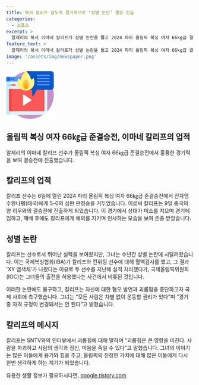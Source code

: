```yaml
---
title: 복서 칼리프 압도적 경기력으로 ‘성별 논란’ 결승 진출
categories:
  - 스포츠
excerpt: >
  알제리의 복서 이마네 칼리프가 성별 논란을 뚫고 2024 파리 올림픽 복싱 여자 66kg급 결승에 진출했다. 칼리프는 결승 진출을 확정 짓고 승리의 기쁨을 춤추며 표현했으며, 상대인 태국의 선수에도 존중을 보였다. 국제복싱협회가 여성으로 부적합 판정을 내린 이유에도 불구하고 IOC는 칼리프와 린위팅의 출전을 허용했다. 칼리프는 국제사회에 자신에 대한 혐오 발언과 괴롭힘을 중단해달라고 촉구하는 메시지를 전달하며 괴롭힘이 인간에게 미치는 영향을 강조했다.
feature_text: >
  알제리의 복서 이마네 칼리프가 성별 논란을 뚫고 2024 파리 올림픽 복싱 여자 66kg급 결승에 진출했다. 칼리프는 결승 진출을 확정 짓고 승리의 기쁨을 춤추며 표현했으며, 상대인 태국의 선수에도 존중을 보였다. 국제복싱협회가 여성으로 부적합 판정을 내린 이유에도 불구하고 IOC는 칼리프와 린위팅의 출전을 허용했다. 칼리프는 국제사회에 자신에 대한 혐오 발언과 괴롭힘을 중단해달라고 촉구하는 메시지를 전달하며 괴롭힘이 인간에게 미치는 영향을 강조했다.
image: '/assets/img/newspaper.png'
---
```


<p><img src="/assets/img/news.png" alt="rentncar 속보" /></p>

<h2>올림픽 복싱 여자 66㎏급 준결승전, 이마네 칼리프의 업적</h2>

<p data-ke-size="size16">알제리의 이마네 칼리프 선수가 올림픽 복싱 여자 66㎏급 준결승전에서 훌륭한 경기력을 보여 결승전에 진출했습니다.</p>

<h2>칼리프의 업적</h2>

<p data-ke-size="size16">칼리프 선수는 6일에 열린 2024 파리 올림픽 복싱 여자 66㎏급 준결승전에서 잔자엠 수완나펭(태국)에게 5-0의 심판 판정승을 거두었습니다. 이로써 칼리프는 9일 중국의 양 리우와의 결승전에 진출하게 되었습니다. 이 경기에서 상대가 미소를 지으며 경기에 임하고, 패배 후에도 칼리프에게 예의를 지키며 인사하는 모습을 보여 존중 받았습니다.</p>

<h2>성별 논란</h2>

<p data-ke-size="size16">칼리프는 선수로서 뛰어난 실력을 보여왔지만, 그녀는 수년간 성별 논란에 시달려왔습니다. 이는 국제복싱협회(IBA)가 칼리프와 린위팅 선수에 대해 혈액검사를 했고, 그 결과 'XY 염색체'가 나왔다는 이유로 두 선수를 지난해 실격 처리했다가, 국제올림픽위원회(IOC)는 그녀들의 출전을 허용했다는 사건에서 비롯된 것입니다.</p>

<p data-ke-size="size16">이러한 논란에도 불구하고, 칼리프는 자신에 대한 혐오 발언과 괴롭힘을 중단하고자 국제 사회에 촉구했습니다. 그녀는 “모든 사람은 차별 없이 운동할 권리가 있다”며 “경기 중 자격 규정이 변경돼서는 안 된다”고 밝혔습니다.</p>

<h2>칼리프의 메시지</h2>

<p data-ke-size="size16">칼리프는 SNTV와의 인터뷰에서 괴롭힘에 대해 말하며 “괴롭힘은 큰 영향을 미친다. 사람을 파괴하고 사람의 생각과 정신, 마음을 죽일 수 있다”고 말했습니다. 그녀의 이야기는 많은 이들에게 용기와 힘을 주고, 올림픽의 진정한 가치에 대해 많은 이들에게 다시 한번 생각하게 하는 계기가 되었습니다.</p>
유용한 생활 정보가 필요하시다면, <a href="https://qoogle.tistory.com" rel="dofollow">qoogle.tistory.com</a>


